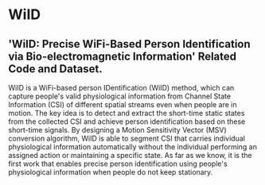 # WiID
## 'WiID: Precise WiFi-Based Person Identification via Bio-electromagnetic Information' Related Code and Dataset.

WiID is a WiFi-based person IDentification (WiID) method, which can capture people's valid physiological information from Channel State Information (CSI) of different spatial streams even when people are in motion. 
The key idea is to detect and extract the short-time static states from the collected CSI and achieve person identification based on these short-time signals. 
By designing a Motion Sensitivity Vector (MSV) conversion algorithm, WiID is able to segment CSI that carries individual physiological information automatically without the individual performing an assigned action or maintaining a specific state. 
As far as we know, it is the first work that enables precise person identification using people's physiological information when people do not keep stationary. 
